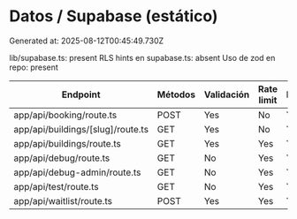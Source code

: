 # Datos / Supabase (estático)

Generated at: 2025-08-12T00:45:49.730Z

lib/supabase.ts: present
RLS hints en supabase.ts: absent
Uso de zod en repo: present

| Endpoint | Métodos | Validación | Rate limit | Errores |
| --- | --- | --- | --- | --- |
| app/api/booking/route.ts | POST | Yes | No | Yes |
| app/api/buildings/[slug]/route.ts | GET | Yes | No | Yes |
| app/api/buildings/route.ts | GET | Yes | Yes | Yes |
| app/api/debug/route.ts | GET | No | Yes | Yes |
| app/api/debug-admin/route.ts | GET | No | Yes | Yes |
| app/api/test/route.ts | GET | No | Yes | Yes |
| app/api/waitlist/route.ts | POST | Yes | Yes | Yes |
